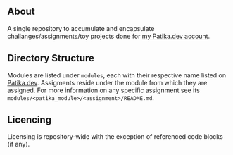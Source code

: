 ## About

A single repository to accumulate and encapsulate challanges/assignments/toy projects done for [my Patika.dev account](https://app.patika.dev/cbugra).

## Directory Structure

Modules are listed under `modules`, each with their respective name listed on [Patika.dev](https://app.patika.dev/egitimler). Assigments reside under the module from which they are assigned. For more information on any specific assignment see its `modules/<patika_module>/<assignment>/README.md`.

## Licencing

Licensing is repository-wide with the exception of referenced code blocks (if any).
